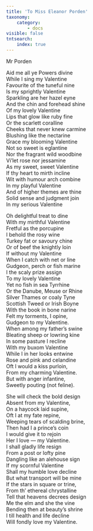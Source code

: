 ```yaml
---
title: 'To Miss Eleanor Porden'
taxonomy:
    category:
        - docs
visible: false
tntsearch:
    index: true
---
```


<div class="author">Mr Porden</div>

Aid me all ye Powers divine  
While I sing my Valentine  
Favourite of the tuneful nine  
Is my sprightly Valentine  
Sparkling are her hazel eyne  
And the chin and forehead shine  
Of my lovely Valentine  
Lips that glow like ruby fine  
Or the scarlett coralline  
Cheeks that never knew carmine  
Blushing like the nectarine  
Grace my blooming Valentine  
Not so sweet is eglantine  
Nor the fragrant wild woodbine  
Vi’let rose nor jessamine  
As my sweet, sweet Valentine  
If thy heart to mirth incline  
Wit with humour arch combine  
In my playful Valentine  
And of higher themes are thine  
Solid sense and judgment join  
In my serious Valentine  
  
Oh delightful treat to dine  
With my mirthful Valentine  
Fretful as the porcupine  
I behold the rosy wine  
Turkey fat or savoury chine  
Or of beef the knightly loin  
If without my Valentine  
When I catch with net or line  
Gudgeon, perch or fish marine  
I the scaly prize assign  
To my lovely Valentine  
Yet no fish in sea Tyrrhine  
Or the Danube, Meuse or Rhine  
Silver Thames or coaly Tyne  
Scottish Tweed or Irish Boyne  
With the book in bone narine  
Felt my torments, I opine,  
Gudgeon to my Valentine.  
When among my father’s swine  
Bleating sheep or lowring kine  
In some pasture I recline  
With my buxom Valentine  
While I in her looks entwine  
Rose and pink and celandine  
Oft I would a kiss purloin,  
From my charming Valentine.  
But with anger infantine,  
Sweetly pouting (not feline).  
  
She will check the bold design  
Absent from my Valentine,  
On a haycock laid supine,  
Oft I at my fate repine,  
Weeping tears of scalding brine,  
Then had I a prince’s coin  
I would give it to rejoin  
Her I love — my Valentine.  
I shall gladly life resign  
From a post or lofty pine  
Dangling like an alehouse sign  
If my scornful Valentine  
Shall my humble love decline  
But what transport will be mine  
If the stars in square or trine,  
From th’ ethereal chrystalline  
Tell that heavens decrees design  
Me the elm and she the vine  
Bending then at beauty’s shrine  
I till health and life decline  
Will fondly love my Valentine.